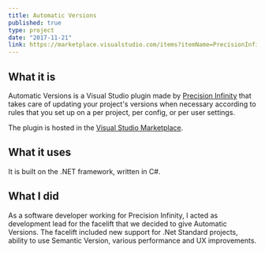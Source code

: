 ```yaml
---
title: Automatic Versions
published: true
type: project
date: "2017-11-21"
link: https://marketplace.visualstudio.com/items?itemName=PrecisionInfinity.AutomaticVersions
---
```

## What it is
Automatic Versions is a Visual Studio plugin made by [Precision Infinity](https://www.precisioninfinity.com/) that takes care of updating your project's versions when necessary according to rules that you set up on a per project, per config, or per user settings. 

The plugin is hosted in the [Visual Studio Marketplace](https://marketplace.visualstudio.com/items?itemName=PrecisionInfinity.AutomaticVersions).

## What it uses

It is built on the .NET framework, written in C#. 

## What I did

As a software developer working for Precision Infinity, I acted as development lead for the facelift that we decided to give Automatic Versions. The facelift included new support for .Net Standard projects, ability to use Semantic Version, various performance and UX improvements. 